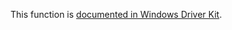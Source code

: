 This function is [documented in Windows Driver Kit](https://learn.microsoft.com/en-us/windows-hardware/drivers/ddi/ntddk/nf-ntddk-rtlupperchar).
